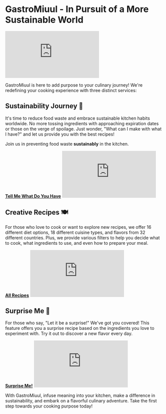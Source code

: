 # GastroMiuul - In Pursuit of a More Sustainable World

![GastroMiuul Logo](https://lottie.host/53a4d2ce-e9fd-48e7-bd10-688f975eb3c5/imx9F1N56R.json)

GastroMiuul is here to add purpose to your culinary journey! We're redefining your cooking experience with three distinct services:

## Sustainability Journey 🌿

It's time to reduce food waste and embrace sustainable kitchen habits worldwide. No more tossing ingredients with approaching expiration dates or those on the verge of spoilage. Just wonder, "What can I make with what I have?" and let us provide you with the best recipes!

Join us in preventing food waste **sustainably** in the kitchen.

[**Tell Me What Do You Have**](#) ![Sustainability Button](https://lottie.host/53a4d2ce-e9fd-48e7-bd10-688f975eb3c5/imx9F1N56R.json)

## Creative Recipes 🍽️

For those who love to cook or want to explore new recipes, we offer 16 different diet options, 18 different cuisine types, and flavors from 32 different countries. Plus, we provide various filters to help you decide what to cook, what ingredients to use, and even how to prepare your meal.

[**All Recipes**](#) ![Creative Recipes Button](https://lottie.host/53a4d2ce-e9fd-48e7-bd10-688f975eb3c5/imx9F1N56R.json)

## Surprise Me 🎁️

For those who say, "Let it be a surprise!" We've got you covered! This feature offers you a surprise recipe based on the ingredients you love to experiment with. Try it out to discover a new flavor every day.

[**Surprise Me!**](#) ![Surprise Me Button](https://lottie.host/53a4d2ce-e9fd-48e7-bd10-688f975eb3c5/imx9F1N56R.json)

With GastroMiuul, infuse meaning into your kitchen, make a difference in sustainability, and embark on a flavorful culinary adventure. Take the first step towards your cooking purpose today!
